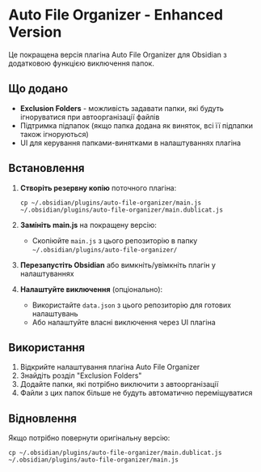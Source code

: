 # Auto File Organizer - Enhanced Version

Це покращена версія плагіна Auto File Organizer для Obsidian з додатковою функцією виключення папок.

## Що додано

- **Exclusion Folders** - можливість задавати папки, які будуть ігноруватися при автоорганізації файлів
- Підтримка підпапок (якщо папка додана як виняток, всі її підпапки також ігноруються)
- UI для керування папками-винятками в налаштуваннях плагіна

## Встановлення

1. **Створіть резервну копію** поточного плагіна:
   ```
   cp ~/.obsidian/plugins/auto-file-organizer/main.js ~/.obsidian/plugins/auto-file-organizer/main.dublicat.js
   ```

2. **Замініть main.js** на покращену версію:
   - Скопіюйте `main.js` з цього репозиторію в папку `~/.obsidian/plugins/auto-file-organizer/`

3. **Перезапустіть Obsidian** або вимкніть/увімкніть плагін у налаштуваннях

4. **Налаштуйте виключення** (опціонально):
   - Використайте `data.json` з цього репозиторію для готових налаштувань
   - Або налаштуйте власні виключення через UI плагіна

## Використання

1. Відкрийте налаштування плагіна Auto File Organizer
2. Знайдіть розділ "Exclusion Folders" 
3. Додайте папки, які потрібно виключити з автоорганізації
4. Файли з цих папок більше не будуть автоматично переміщуватися

## Відновлення

Якщо потрібно повернути оригінальну версію:
```
cp ~/.obsidian/plugins/auto-file-organizer/main.dublicat.js ~/.obsidian/plugins/auto-file-organizer/main.js
```